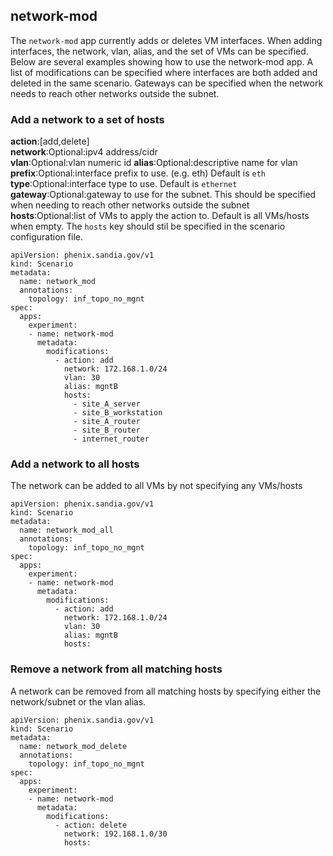 ## network-mod

The `network-mod` app currently adds or deletes VM interfaces.  When
adding interfaces, the network, vlan, alias, and the set of VMs
can be specified.  Below are several examples showing how to use
the network-mod app.  A list of modifications can be specified where
interfaces are both added and deleted in the same scenario.  Gateways 
can be specified when the network needs to reach other networks outside the subnet.

### Add a network to a set of hosts
**action**:[add,delete]  
**network**:Optional:ipv4 address/cidr  
**vlan**:Optional:vlan numeric id
**alias**:Optional:descriptive name for vlan  
**prefix**:Optional:interface prefix to use. (e.g. eth)  Default is
`eth`  
**type**:Optional:interface type to use. Default is `ethernet`
**gateway**:Optional:gateway to use for the subnet.  This should be
specified when needing to reach other networks outside the subnet 
**hosts**:Optional:list of VMs to apply the action to.  Default is 
all VMs/hosts when empty.  The `hosts` key should stil be specified in the
scenario configuration file.

```
apiVersion: phenix.sandia.gov/v1
kind: Scenario
metadata:
  name: network_mod
  annotations:
    topology: inf_topo_no_mgnt
spec:
  apps:
    experiment:        
    - name: network-mod
      metadata:
        modifications:
          - action: add   
            network: 172.168.1.0/24
            vlan: 30
            alias: mgntB 
            hosts: 
              - site_A_server
              - site_B_workstation
              - site_A_router
              - site_B_router
              - internet_router       
```

### Add a network to all hosts
The network can be added to all VMs by 
not specifying any VMs/hosts

```
apiVersion: phenix.sandia.gov/v1
kind: Scenario
metadata:
  name: network_mod_all
  annotations:
    topology: inf_topo_no_mgnt
spec:
  apps:
    experiment:        
    - name: network-mod
      metadata:
        modifications:
          - action: add   
            network: 172.168.1.0/24
            vlan: 30
            alias: mgntB 
            hosts:    
```

### Remove a network from all matching hosts
A network can be removed from all matching hosts
by specifying either the network/subnet or the 
vlan alias.  

```
apiVersion: phenix.sandia.gov/v1
kind: Scenario
metadata:
  name: network_mod_delete
  annotations:
    topology: inf_topo_no_mgnt
spec:
  apps:
    experiment:        
    - name: network-mod
      metadata:
        modifications:
          - action: delete   
            network: 192.168.1.0/30            
            hosts:    
```


   
